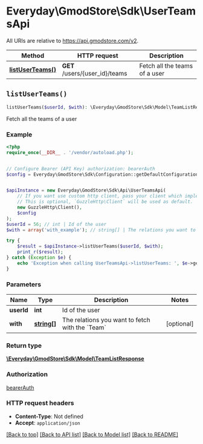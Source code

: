 # Everyday\GmodStore\Sdk\UserTeamsApi

All URIs are relative to https://api.gmodstore.com/v2.

Method | HTTP request | Description
------------- | ------------- | -------------
[**listUserTeams()**](UserTeamsApi.md#listUserTeams) | **GET** /users/{user_id}/teams | Fetch all the teams of a user


## `listUserTeams()`

```php
listUserTeams($userId, $with): \Everyday\GmodStore\Sdk\Model\TeamListResponse
```

Fetch all the teams of a user

### Example

```php
<?php
require_once(__DIR__ . '/vendor/autoload.php');


// Configure Bearer (API Key) authorization: bearerAuth
$config = Everyday\GmodStore\Sdk\Configuration::getDefaultConfiguration()->setAccessToken('YOUR_ACCESS_TOKEN');


$apiInstance = new Everyday\GmodStore\Sdk\Api\UserTeamsApi(
    // If you want use custom http client, pass your client which implements `GuzzleHttp\ClientInterface`.
    // This is optional, `GuzzleHttp\Client` will be used as default.
    new GuzzleHttp\Client(),
    $config
);
$userId = 56; // int | Id of the user
$with = array('with_example'); // string[] | The relations you want to fetch with the `Team`

try {
    $result = $apiInstance->listUserTeams($userId, $with);
    print_r($result);
} catch (Exception $e) {
    echo 'Exception when calling UserTeamsApi->listUserTeams: ', $e->getMessage(), PHP_EOL;
}
```

### Parameters

Name | Type | Description  | Notes
------------- | ------------- | ------------- | -------------
 **userId** | **int**| Id of the user |
 **with** | [**string[]**](../Model/string.md)| The relations you want to fetch with the &#x60;Team&#x60; | [optional]

### Return type

[**\Everyday\GmodStore\Sdk\Model\TeamListResponse**](../Model/TeamListResponse.md)

### Authorization

[bearerAuth](../../README.md#bearerAuth)

### HTTP request headers

- **Content-Type**: Not defined
- **Accept**: `application/json`

[[Back to top]](#) [[Back to API list]](../../README.md#endpoints)
[[Back to Model list]](../../README.md#models)
[[Back to README]](../../README.md)

